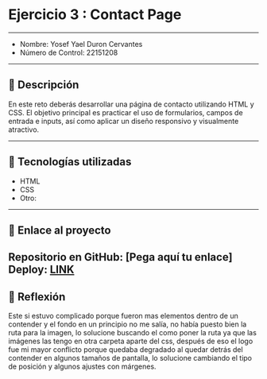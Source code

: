 # Ejercicio 3 : Contact Page

---

- Nombre: Yosef Yael Duron Cervantes
- Número de Control: 22151208

---

## 📌 Descripción
En este reto deberás desarrollar una página de contacto utilizando HTML y CSS.
El objetivo principal es practicar el uso de formularios, campos de entrada e inputs, así como aplicar un diseño responsivo y visualmente atractivo.


---

## 🚀 Tecnologías utilizadas
- HTML  
- CSS  
- Otro: 

---

## 🔗 Enlace al proyecto
Repositorio en GitHub: [Pega aquí tu enlace]  
Deploy: [LINK](https://github.com/YosefDC6/EJERCICIO3.git)
---

## 📝 Reflexión
Este si estuvo complicado porque fueron mas elementos dentro de un contender y el fondo en un principio no me salía, no había puesto bien la ruta para la imagen, lo solucione buscando el como poner la ruta ya que las imágenes las tengo en otra carpeta aparte del css, después de eso el logo fue mi mayor conflicto porque quedaba degradado al quedar detrás del contender en algunos tamaños de pantalla, lo solucione cambiando el tipo de posición y algunos ajustes con márgenes.

